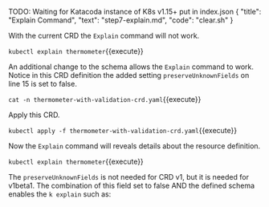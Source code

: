 TODO: Waiting for Katacoda instance of K8s v1.15+
put in index.json
      {
        "title": "Explain Command",
        "text": "step7-explain.md",
        "code": "clear.sh"
      }


With the current CRD the `Explain` command will not work.

`kubectl explain thermometer`{{execute}}

An additional change to the schema allows the `Explain` command to work. Notice in this CRD definition the added setting `preserveUnknownFields` on line 15 is set to false.

`cat -n thermometer-with-validation-crd.yaml`{{execute}}

Apply this CRD.

`kubectl apply -f thermometer-with-validation-crd.yaml`{{execute}}

Now the `Explain` command will reveals details about the resource definition.

`kubectl explain thermometer`{{execute}}

The `preserveUnknownFields` is not needed for CRD v1, but it is needed for v1beta1.  The combination of this field set to false AND the defined schema enables the `k explain` such as:
